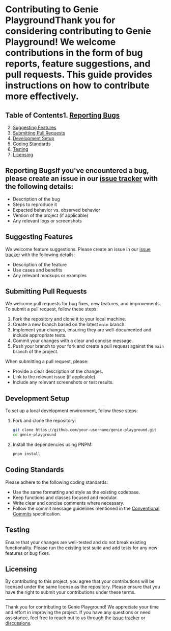 # Contributing to Genie PlaygroundThank you for considering contributing to Genie Playground! We welcome contributions in the form of bug reports, feature suggestions, and pull requests. This guide provides instructions on how to contribute more effectively.

## Table of Contents1. [Reporting Bugs](#reporting-bugs)
2. [Suggesting Features](#suggesting-features)
3. [Submitting Pull Requests](#submitting-pull-requests)
4. [Development Setup](#development-setup)
5. [Coding Standards](#coding-standards)
6. [Testing](#testing)
7. [Licensing](#licensing)

## Reporting BugsIf you've encountered a bug, please create an issue in our [issue tracker](https://github.com/your-username/genie-playground/issues) with the following details:
- Description of the bug
- Steps to reproduce it
- Expected behavior vs. observed behavior
- Version of the project (if applicable)
- Any relevant logs or screenshots

## Suggesting Features

We welcome feature suggestions. Please create an issue in our [issue tracker](https://github.com/your-username/genie-playground/issues) with the following details:
- Description of the feature
- Use cases and benefits
- Any relevant mockups or examples

## Submitting Pull Requests

We welcome pull requests for bug fixes, new features, and improvements. To submit a pull request, follow these steps:
1. Fork the repository and clone it to your local machine.
2. Create a new branch based on the latest `main` branch.
3. Implement your changes, ensuring they are well-documented and include appropriate tests.
4. Commit your changes with a clear and concise message.
5. Push your branch to your fork and create a pull request against the `main` branch of the project.

When submitting a pull request, please:
- Provide a clear description of the changes.
- Link to the relevant issue (if applicable).
- Include any relevant screenshots or test results.

## Development Setup

To set up a local development environment, follow these steps:

1. Fork and clone the repository:
    ```bash
    git clone https://github.com/your-username/genie-playground.git
    cd genie-playground
    ```

2. Install the dependencies using PNPM:
    ```bash
    pnpm install
    ```

## Coding Standards

Please adhere to the following coding standards:
- Use the same formatting and style as the existing codebase.
- Keep functions and classes focused and modular.
- Write clear and concise comments where necessary.
- Follow the commit message guidelines mentioned in the [Conventional Commits](https://www.conventionalcommits.org/) specification.

## Testing

Ensure that your changes are well-tested and do not break existing functionality. Please run the existing test suite and add tests for any new features or bug fixes.

## Licensing

By contributing to this project, you agree that your contributions will be licensed under the same license as the repository. Please ensure that you have the right to submit your contributions under these terms.

---

Thank you for contributing to Genie Playground! We appreciate your time and effort in improving the project. If you have any questions or need assistance, feel free to reach out to us through the [issue tracker](https://github.com/your-username/genie-playground/issues) or [discussions](https://github.com/your-username/genie-playground/discussions).